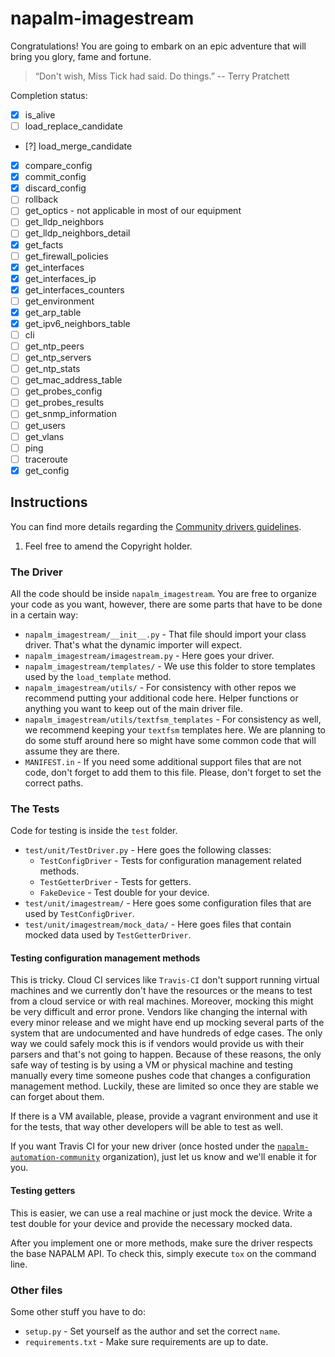# napalm-imagestream

Congratulations! You are going to embark on an epic adventure that will bring you glory, fame and
fortune.

> “Don't wish, Miss Tick had said. Do things.”
> -- Terry Pratchett


Completion status:
- [x] is_alive
- [ ] load_replace_candidate
- [?] load_merge_candidate
- [x] compare_config 
- [x] commit_config
- [x] discard_config
- [ ] rollback
- [ ] get_optics - not applicable in most of our equipment
- [ ] get_lldp_neighbors
- [ ] get_lldp_neighbors_detail
- [x] get_facts
- [ ] get_firewall_policies
- [x] get_interfaces
- [x] get_interfaces_ip
- [x] get_interfaces_counters
- [ ] get_environment
- [x] get_arp_table
- [x] get_ipv6_neighbors_table
- [ ] cli
- [ ] get_ntp_peers 
- [ ] get_ntp_servers
- [ ] get_ntp_stats
- [ ] get_mac_address_table
- [ ] get_probes_config 
- [ ] get_probes_results
- [ ] get_snmp_information
- [ ] get_users
- [ ] get_vlans
- [ ] ping
- [ ] traceroute
- [x] get_config

## Instructions

You can find more details regarding the [Community drivers guidelines](http://napalm.readthedocs.io/en/develop/contributing/drivers.html).
1. Feel free to amend the Copyright holder.

### The Driver

All the code should be inside `napalm_imagestream`. You are free to organize your code as you want,
however, there are some parts that have to be done in a certain way:

* `napalm_imagestream/__init__.py` - That file should import your class driver. That's what the
dynamic importer will expect.
* `napalm_imagestream/imagestream.py` - Here goes your driver.
* `napalm_imagestream/templates/` - We use this folder to store templates used by the `load_template`
method.
* `napalm_imagestream/utils/` - For consistency with other repos we recommend putting your additional
code here. Helper functions or anything you want to keep out of the main driver file.
* `napalm_imagestream/utils/textfsm_templates` - For consistency as well, we recommend keeping your
`textfsm` templates here. We are planning to do some stuff around here so might have some common
code that will assume they are there.
* `MANIFEST.in` - If you need some additional support files that are not code, don't forget to add
them to this file. Please, don't forget to set the correct paths.

### The Tests

Code for testing is inside the `test` folder.

* `test/unit/TestDriver.py` - Here goes the following classes:
  * `TestConfigDriver` - Tests for configuration management related methods.
  * `TestGetterDriver` - Tests for getters.
  * `FakeDevice` - Test double for your device.
* `test/unit/imagestream/` - Here goes some configuration files that are used by `TestConfigDriver`.
* `test/unit/imagestream/mock_data/` - Here goes files that contain mocked data used by
                                    `TestGetterDriver`.

#### Testing configuration management methods

This is tricky. Cloud CI services like `Travis-CI` don't support running virtual machines and
we currently don't have the resources or the means to test from a cloud service or with real
machines. Moreover, mocking this might be very difficult and error prone. Vendors like changing
the internal with every minor release and we might have end up mocking several parts of the system
that are undocumented and have hundreds of edge cases. The only way we could safely mock this is
if vendors would provide us with their parsers and that's not going to happen. Because of these
reasons, the only safe way of testing is by using a VM or physical machine and testing manually
every time someone pushes code that changes a configuration management method. Luckily, these are
limited so once they are stable we can forget about them.

If there is a VM available, please, provide a vagrant environment and use it for the tests,
that way other developers will be able to test as well.

If you want Travis CI for your new driver (once hosted under the
[`napalm-automation-community`](https://github.com/napalm-automation-community)
organization), just let us know and we'll enable it for you.

#### Testing getters

This is easier, we can use a real machine or just mock the device. Write a test double for your
device and provide the necessary mocked data.

After you implement one or more methods, make sure the driver respects the base
NAPALM API. To check this, simply execute ``tox`` on the command line.

### Other files

Some other stuff you have to do:

* `setup.py` - Set yourself as the author and set the correct `name`.
* `requirements.txt` - Make sure requirements are up to date.
